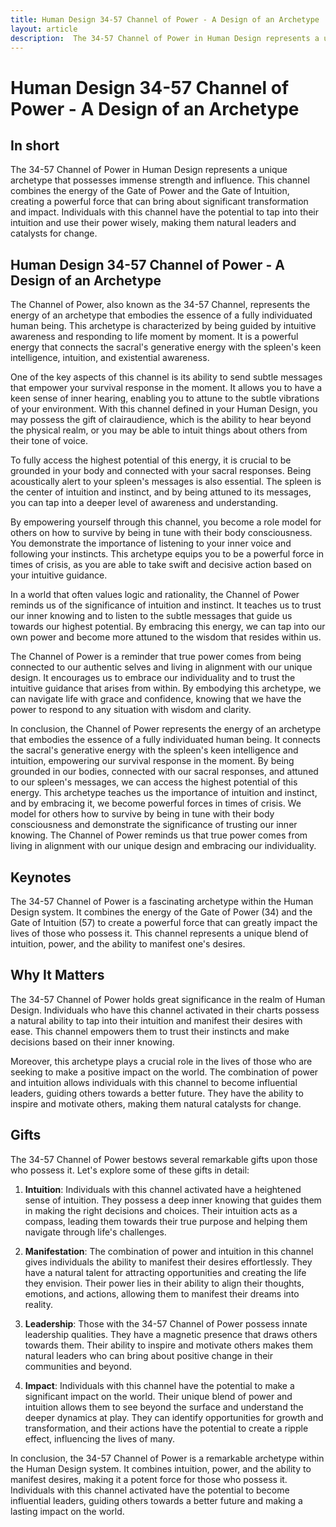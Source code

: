 ```yaml
---
title: Human Design 34-57 Channel of Power - A Design of an Archetype
layout: article
description:  The 34-57 Channel of Power in Human Design represents a unique archetype that possesses immense strength and influence. This channel combines the energy of the Gate of Power and the Gate of Intuition, creating a powerful force that can bring about significant transformation and impact. Individuals with this channel have the potential to tap into their intuition and use their power wisely, making them natural leaders and catalysts for change.
---
```

# Human Design 34-57 Channel of Power - A Design of an Archetype
## In short
 The 34-57 Channel of Power in Human Design represents a unique archetype that possesses immense strength and influence. This channel combines the energy of the Gate of Power and the Gate of Intuition, creating a powerful force that can bring about significant transformation and impact. Individuals with this channel have the potential to tap into their intuition and use their power wisely, making them natural leaders and catalysts for change.

## Human Design 34-57 Channel of Power - A Design of an Archetype
The Channel of Power, also known as the 34-57 Channel, represents the energy of an archetype that embodies the essence of a fully individuated human being. This archetype is characterized by being guided by intuitive awareness and responding to life moment by moment. It is a powerful energy that connects the sacral's generative energy with the spleen's keen intelligence, intuition, and existential awareness.

One of the key aspects of this channel is its ability to send subtle messages that empower your survival response in the moment. It allows you to have a keen sense of inner hearing, enabling you to attune to the subtle vibrations of your environment. With this channel defined in your Human Design, you may possess the gift of clairaudience, which is the ability to hear beyond the physical realm, or you may be able to intuit things about others from their tone of voice.

To fully access the highest potential of this energy, it is crucial to be grounded in your body and connected with your sacral responses. Being acoustically alert to your spleen's messages is also essential. The spleen is the center of intuition and instinct, and by being attuned to its messages, you can tap into a deeper level of awareness and understanding.

By empowering yourself through this channel, you become a role model for others on how to survive by being in tune with their body consciousness. You demonstrate the importance of listening to your inner voice and following your instincts. This archetype equips you to be a powerful force in times of crisis, as you are able to take swift and decisive action based on your intuitive guidance.

In a world that often values logic and rationality, the Channel of Power reminds us of the significance of intuition and instinct. It teaches us to trust our inner knowing and to listen to the subtle messages that guide us towards our highest potential. By embracing this energy, we can tap into our own power and become more attuned to the wisdom that resides within us.

The Channel of Power is a reminder that true power comes from being connected to our authentic selves and living in alignment with our unique design. It encourages us to embrace our individuality and to trust the intuitive guidance that arises from within. By embodying this archetype, we can navigate life with grace and confidence, knowing that we have the power to respond to any situation with wisdom and clarity.

In conclusion, the Channel of Power represents the energy of an archetype that embodies the essence of a fully individuated human being. It connects the sacral's generative energy with the spleen's keen intelligence and intuition, empowering our survival response in the moment. By being grounded in our bodies, connected with our sacral responses, and attuned to our spleen's messages, we can access the highest potential of this energy. This archetype teaches us the importance of intuition and instinct, and by embracing it, we become powerful forces in times of crisis. We model for others how to survive by being in tune with their body consciousness and demonstrate the significance of trusting our inner knowing. The Channel of Power reminds us that true power comes from living in alignment with our unique design and embracing our individuality.
## Keynotes

The 34-57 Channel of Power is a fascinating archetype within the Human Design system. It combines the energy of the Gate of Power (34) and the Gate of Intuition (57) to create a powerful force that can greatly impact the lives of those who possess it. This channel represents a unique blend of intuition, power, and the ability to manifest one's desires.

## Why It Matters

The 34-57 Channel of Power holds great significance in the realm of Human Design. Individuals who have this channel activated in their charts possess a natural ability to tap into their intuition and manifest their desires with ease. This channel empowers them to trust their instincts and make decisions based on their inner knowing.

Moreover, this archetype plays a crucial role in the lives of those who are seeking to make a positive impact on the world. The combination of power and intuition allows individuals with this channel to become influential leaders, guiding others towards a better future. They have the ability to inspire and motivate others, making them natural catalysts for change.

## Gifts

The 34-57 Channel of Power bestows several remarkable gifts upon those who possess it. Let's explore some of these gifts in detail:

1. **Intuition**: Individuals with this channel activated have a heightened sense of intuition. They possess a deep inner knowing that guides them in making the right decisions and choices. Their intuition acts as a compass, leading them towards their true purpose and helping them navigate through life's challenges.

2. **Manifestation**: The combination of power and intuition in this channel gives individuals the ability to manifest their desires effortlessly. They have a natural talent for attracting opportunities and creating the life they envision. Their power lies in their ability to align their thoughts, emotions, and actions, allowing them to manifest their dreams into reality.

3. **Leadership**: Those with the 34-57 Channel of Power possess innate leadership qualities. They have a magnetic presence that draws others towards them. Their ability to inspire and motivate others makes them natural leaders who can bring about positive change in their communities and beyond.

4. **Impact**: Individuals with this channel have the potential to make a significant impact on the world. Their unique blend of power and intuition allows them to see beyond the surface and understand the deeper dynamics at play. They can identify opportunities for growth and transformation, and their actions have the potential to create a ripple effect, influencing the lives of many.

In conclusion, the 34-57 Channel of Power is a remarkable archetype within the Human Design system. It combines intuition, power, and the ability to manifest desires, making it a potent force for those who possess it. Individuals with this channel activated have the potential to become influential leaders, guiding others towards a better future and making a lasting impact on the world.